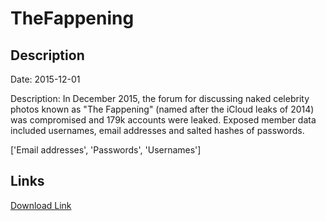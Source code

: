 # TheFappening

## Description

Date: 2015-12-01

Description:
In December 2015, the forum for discussing naked celebrity photos known as &quot;The Fappening&quot; (named after the iCloud leaks of 2014) was compromised and 179k accounts were leaked. Exposed member data included usernames, email addresses and salted hashes of passwords.


['Email addresses', 'Passwords', 'Usernames']

## Links

[Download Link](https://link-to.net/1229997/336.94381265401154/dynamic/?r=aHR0cHM6Ly93d3cubWVkaWFmaXJlLmNvbS92aWV3L3RtQzFxTzY3am02RFRobS90aGVmYXBwZW5pbmcuc28vZmlsZQ==)